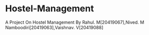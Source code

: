 # Hostel-Management
A Project On Hostel Management By Rahul. M[20419067],Nived. M Namboodiri[20419063],Vaishnav. V[20419088]
